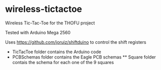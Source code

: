 wireless-tictactoe
==================

Wireless Tic-Tac-Toe for the THOFU project

Tested with Arduino Mega 2560

Uses https://github.com/joruiz/shiftduino to control the shift registers

 * TicTacToe folder contains the Arduino code
 * PCBSchemas folder contains the Eagle PCB schemas
 ** Square folder contais the schema for each one of the 9 squares